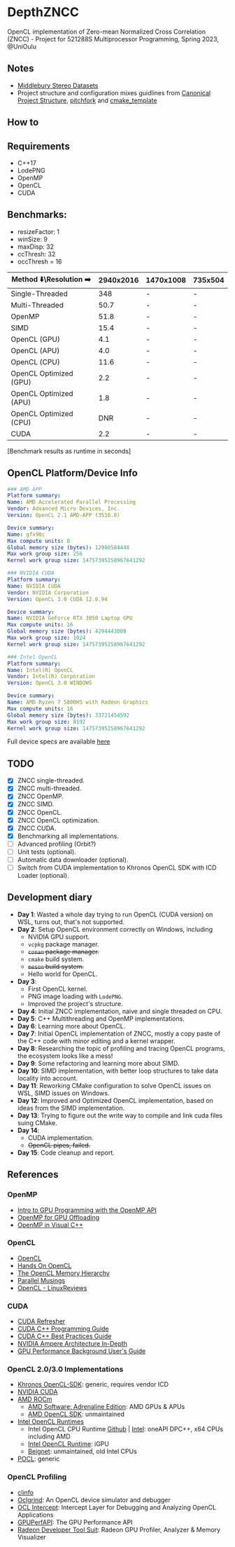 # DepthZNCC
OpenCL implementation of Zero-mean Normalized Cross Correlation (ZNCC) - Project for 521288S Multiprocessor Programming, Spring 2023, @UniOulu

## Notes
- [Middlebury Stereo Datasets](https://vision.middlebury.edu/stereo/data/)
- Project structure and configuration mixes guidlines from [Canonical Project Structure](https://www.open-std.org/jtc1/sc22/wg21/docs/papers/2018/p1204r0.html), [pitchfork](https://github.com/vector-of-bool/pitchfork) and [cmake_template](https://github.com/cpp-best-practices/cmake_template)

## How to

## Requirements
- C++17
- LodePNG
- OpenMP
- OpenCL
- CUDA

## Benchmarks:

- resizeFactor: 1
- winSize: 9
- maxDisp: 32
- ccThresh: 32
- occThresh = 16

| Method ⬇️\Resolution ➡️ | 2940x2016 | 1470x1008 | 735x504 |
|-----|-----|-----|-----|
| Single-Threaded | 348 | - | - |
| Multi-Threaded | 50.7 | - | - |
| OpenMP | 51.8 | - | - |
| SIMD | 15.4 | - | - |
| OpenCL (GPU) | 4.1 | - | - |
| OpenCL (APU) | 4.0 | - | - |
| OpenCL (CPU) | 11.6 | - | - |
| OpenCL Optimized (GPU) | 2.2 | - | - |
| OpenCL Optimized (APU) | 1.8 | - | - |
| OpenCL Optimized (CPU) | DNR | - | - |
| CUDA | 2.2 | - | - |
[Benchmark results as runtime in seconds]

## OpenCL Platform/Device Info

```yaml
### AMD APP
Platform summary:
Name: AMD Accelerated Parallel Processing
Vendor: Advanced Micro Devices, Inc.
Version: OpenCL 2.1 AMD-APP (3516.0)

Device summary:
Name: gfx90c
Max compute units: 8
Global memory size (bytes): 12980584448
Max work group size: 256
Kernel work group size: 14757395258967641292

### NVIDIA CUDA
Platform summary:
Name: NVIDIA CUDA
Vendor: NVIDIA Corporation
Version: OpenCL 3.0 CUDA 12.0.94

Device summary:
Name: NVIDIA GeForce RTX 3050 Laptop GPU
Max compute units: 16
Global memory size (bytes): 4294443008
Max work group size: 1024
Kernel work group size: 14757395258967641292

### Intel OpenCL
Platform summary:
Name: Intel(R) OpenCL
Vendor: Intel(R) Corporation
Version: OpenCL 3.0 WINDOWS

Device summary:
Name: AMD Ryzen 7 5800HS with Radeon Graphics
Max compute units: 16
Global memory size (bytes): 33721454592
Max work group size: 8192
Kernel work group size: 14757395258967641292
```

Full device specs are available [here](clinfo.md)

## TODO
- [x] ZNCC single-threaded.
- [X] ZNCC multi-threaded.
- [X] ZNCC OpenMP.
- [X] ZNCC SIMD.
- [X] ZNCC OpenCL.
- [X] ZNCC OpenCL optimization.
- [X] ZNCC CUDA.
- [X] Benchmarking all implementations.
- [ ] Advanced profiling (Orbit?)
- [ ] Unit tests (optional).
- [ ] Automatic data downloader (optional).
- [ ] Switch from CUDA implementation to Khronos OpenCL SDK with ICD Loader (optional).

## Development diary
- **Day 1**: Wasted a whole day trying to run OpenCL (CUDA version) on WSL, turns out, that's not supported.
- **Day 2**: Setup OpenCL environment correctly on Windows, including
    - NVIDIA GPU support.
    - `vcpkg` package manager.
    - ~~`conan` package manager.~~
    - `cmake` build system.
    - ~~`meson` build system.~~
    - Hello world for OpenCL.
- **Day 3**: 
    - First OpenCL kernel.
    - PNG image loading with `LodePNG`.
    - Improved the project's structure.
- **Day 4**: Initial ZNCC implementation, naive and single threaded on CPU.
- **Day 5**: C++ Multithreading and OpenMP implementations.
- **Day 6**: Learning more about OpenCL.
- **Day 7**: Initial OpenCL implementation of ZNCC, mostly a copy paste of the C++ code with minor editing and a kernel wrapper.
- **Day 8**: Researching the topic of profiling and tracing OpenCL programs, the ecosystem looks like a mess!
- **Day 9**: Some refactoring and learning more about SIMD.
- **Day 10**: SIMD implementation, with better loop structures to take data locality into account.
- **Day 11**: Reworking CMake configuration to solve OpenCL issues on WSL, SIMD issues on Windows.
- **Day 12**: Improved and Optimized OpenCL implementation, based on ideas from the SIMD implementation.
- **Day 13**: Trying to figure out the write way to compile and link cuda files suing CMake.
- **Day 14**: 
    - CUDA implementation.
    - ~~OpenCL pipes, failed.~~
- **Day 15**: Code cleanup and report.

## References

### OpenMP
- [Intro to GPU Programming with the OpenMP API](https://www.openmp.org/wp-content/uploads/2021-10-20-Webinar-OpenMP-Offload-Programming-Introduction.pdf)
- [OpenMP for GPU Offloading](https://enccs.github.io/openmp-gpu/)
- [OpenMP in Visual C++](https://learn.microsoft.com/en-us/cpp/parallel/openmp/openmp-in-visual-cpp?view=msvc-170)

### OpenCL
- [OpenCL](https://www.khronos.org/opencl/)
- [Hands On OpenCL](https://handsonopencl.github.io/)
- [The OpenCL Memory Hierarchy](https://comp.anu.edu.au/courses/acceleratorsHPC/slides/OpenCLMemory.pdf)
- [Parallel Musings](https://bashbaug.github.io/)
- [OpenCL - LinuxReviews](https://linuxreviews.org/OpenCL)

### CUDA
- [CUDA Refresher](https://developer.nvidia.com/blog/tag/cuda-refresher/)
- [CUDA C++ Programming Guide](https://docs.nvidia.com/cuda/cuda-c-programming-guide/)
- [CUDA C++ Best Practices Guide](https://docs.nvidia.com/cuda/cuda-c-best-practices-guide/)
- [NVIDIA Ampere Architecture In-Depth](https://developer.nvidia.com/blog/nvidia-ampere-architecture-in-depth/)
- [GPU Performance Background User's Guide](https://docs.nvidia.com/deeplearning/performance/dl-performance-gpu-background/index.html)

### OpenCL 2.0/3.0 Implementations
- [Khronos OpenCL-SDK](https://github.com/KhronosGroup/OpenCL-SDK): generic, requires vendor ICD
- [NVIDIA CUDA](https://developer.nvidia.com/cuda-toolkit)
- [AMD ROCm](https://github.com/RadeonOpenCompute/ROCm)
    - [AMD Software: Adrenaline Edition](https://www.amd.com/en/technologies/software): AMD GPUs & APUs
    - [AMD OpenCL SDK](https://github.com/GPUOpen-LibrariesAndSDKs/OCL-SDK): unmaintained
- [Intel OpenCL Runtimes](https://www.intel.com/content/www/us/en/developer/articles/tool/opencl-drivers.html)
    - Intel OpenCL CPU Runtime [Github](https://github.com/intel/llvm/releases/tag/2023-WW13) | [Intel](https://www.intel.com/content/www/us/en/developer/articles/technical/intel-cpu-runtime-for-opencl-applications-with-sycl-support.html): oneAPI DPC++, x64 CPUs including AMD
    - [Intel OpenCL Runtime](https://github.com/intel/compute-runtime): iGPU
    - [Beignet](https://github.com/intel/beignet): unmaintained, old Intel CPUs
- [POCL](http://portablecl.org/): generic

### OpenCL Profiling
- [clinfo](https://github.com/Oblomov/clinfo)
- [Oclgrind](https://github.com/jrprice/Oclgrind): An OpenCL device simulator and debugger
- [OCL Intercept](https://github.com/intel/opencl-intercept-layer): Intercept Layer for Debugging and Analyzing OpenCL Applications
- [GPUPerfAPI](https://gpuopen.com/gpuperfapi/): The GPU Performance API 
- [Radeon Developer Tool Suit](https://gpuopen.com/tools/): Radeon GPU Profiler, Analyzer & Memory Visualizer
